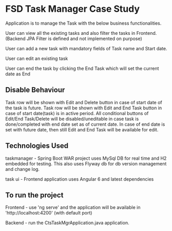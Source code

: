 # FSD Task Manager Case Study

Application is to manage the Task with the below business functionalities.

User can view all the existing tasks and also filter the tasks in Frontend. (Backend JPA Filter is defined and not implemented on purpose)

User can add a new task with mandatory fields of Task name and Start date.

User can edit an existing task

User can end the task by clicking the End Task which will set the current date as End

Disable Behaviour
-----------------
Task row will be shown with Edit and Delete button in case of start date of the task is future.
Task row will be shown with Edit and End Task button in case of start date(task) is in active period.
All conditional buttons of Edit/End Task/Delete will be disabled/uneditable in case task is done/completed with end date set as of current date.
In case of end date is set with future date, then still Edit and End Task will be available for edit.


Technologies Used
------------------
taskmanager - Spring Boot WAR project uses MySql DB for real time and H2 embedded for testing.
This also uses Flyway db for db version management and change log.

task ui - Frontend application uses Angular 6 and latest dependencies 


To run the project
---------------------

Frontend - use 'ng serve' and the application will be available in 'http://localhost:4200' (with default port)

Backend - run the CtsTaskMgrApplication.java application.




